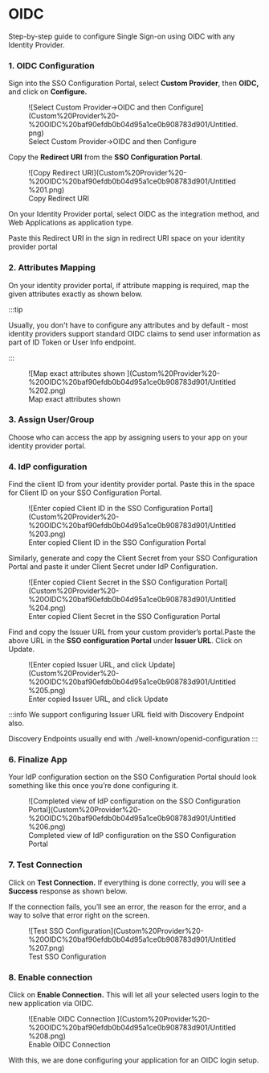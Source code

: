 
# OIDC
<Subtitle>Step-by-step guide to configure Single Sign-on using OIDC with any Identity Provider. </Subtitle>

### 1. OIDC Configuration

Sign into the SSO Configuration Portal, select **Custom Provider**, then **OIDC,** and click on **Configure.**  

<figure>![Select Custom Provider→OIDC and then Configure](Custom%20Provider%20-%20OIDC%20baf90efdb0b04d95a1ce0b908783d901/Untitled.png)
<figcaption>Select Custom Provider→OIDC and then Configure</figcaption></figure>

Copy the **Redirect URl** from the **SSO Configuration Portal**. 

<figure>![Copy Redirect URI](Custom%20Provider%20-%20OIDC%20baf90efdb0b04d95a1ce0b908783d901/Untitled%201.png)
<figcaption>Copy Redirect URI</figcaption></figure>

On your Identity Provider portal, select OIDC as the integration method, and Web Applications as application type. 

Paste this Redirect URI in the sign in redirect URI space on your identity provider portal  

### 2. Attributes Mapping

On your identity provider portal, if attribute mapping is required, map the given attributes exactly as shown below.

:::tip

Usually, you don't have to configure any attributes and by default - most identity providers support standard OIDC claims to send user information as part of ID Token or User Info endpoint.

:::

<figure>![Map exact attributes shown ](Custom%20Provider%20-%20OIDC%20baf90efdb0b04d95a1ce0b908783d901/Untitled%202.png)
<figcaption>Map exact attributes shown</figcaption></figure>



### 3. Assign User/Group

Choose who can access the app by assigning users to your app on your identity provider portal. 

### 4. IdP configuration

Find the client ID from your identity provider portal. Paste this in the space for Client ID on your SSO Configuration Portal.

<figure>![Enter copied Client ID in the SSO Configuration Portal](Custom%20Provider%20-%20OIDC%20baf90efdb0b04d95a1ce0b908783d901/Untitled%203.png)
<figcaption>Enter copied Client ID in the SSO Configuration Portal</figcaption></figure>


Similarly, generate and copy the Client Secret from your SSO Configuration Portal and paste it under Client Secret under IdP  Configuration. 

<figure>![Enter copied Client Secret in the SSO Configuration Portal](Custom%20Provider%20-%20OIDC%20baf90efdb0b04d95a1ce0b908783d901/Untitled%204.png)
<figcaption>Enter copied Client Secret in the SSO Configuration Portal</figcaption></figure>


Find and copy the Issuer URL from your custom provider’s portal.Paste the above URL in the **SSO configuration Portal** under **Issuer URL**. Click on Update. 

<figure>![Enter copied Issuer URL, and click Update](Custom%20Provider%20-%20OIDC%20baf90efdb0b04d95a1ce0b908783d901/Untitled%205.png)
<figcaption>Enter copied Issuer URL, and click Update</figcaption></figure>

:::info
We support configuring Issuer URL field with Discovery Endpoint also.

Discovery Endpoints usually end with ./well-known/openid-configuration
:::

### 6. Finalize App

Your IdP configuration section on the SSO Configuration Portal should look something like this once you’re done configuring it.

<figure>![Completed view of IdP configuration on the SSO Configuration Portal](Custom%20Provider%20-%20OIDC%20baf90efdb0b04d95a1ce0b908783d901/Untitled%206.png)
<figcaption>Completed view of IdP configuration on the SSO Configuration Portal</figcaption></figure>


### 7. Test Connection

Click on **Test Connection.** If everything is done correctly, you will see a **Success** response as shown below. 

If the connection fails, you’ll see an error, the reason for the error, and a way to solve that error right on the screen.  

<figure>![Test SSO Configuration](Custom%20Provider%20-%20OIDC%20baf90efdb0b04d95a1ce0b908783d901/Untitled%207.png)
<figcaption>Test SSO Configuration</figcaption></figure>



### 8. Enable connection

Click on **Enable Connection.** This will let all your selected users login to the new application via OIDC.

<figure>![Enable OIDC Connection ](Custom%20Provider%20-%20OIDC%20baf90efdb0b04d95a1ce0b908783d901/Untitled%208.png)
<figcaption>Enable OIDC Connection</figcaption></figure>


With this, we are done configuring your application for an OIDC login setup.